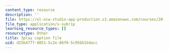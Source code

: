 ```yaml
---
content_type: resource
description: ''
file: https://ol-ocw-studio-app-production.s3.amazonaws.com/courses/20-219-becoming-the-next-bill-nye-writing-and-hosting-the-educational-show-january-iap-2015/d25b477798515c2e86f05c95bb1b4acc_ViSVJJoo7nE.vtt
file_type: application/x-subrip
learning_resource_types: []
resourcetype: Other
title: 3play caption file
uid: d25b4777-9851-5c2e-86f0-5c95bb1b4acc
---
```

